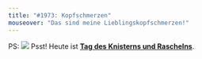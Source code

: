 ```yaml
---
title: "#1973: Kopfschmerzen"
mouseover: "Das sind meine Lieblingskopfschmerzen!"
---
```


PS:
<a href="http://www.fonflatter.de/kalender"><img src="http://www.fonflatter.de/bilder/2011.png"></a>
Psst! Heute ist <a  href="http://www.fonflatter.de/kalender"><strong>Tag des Knisterns und Raschelns</strong></a>.
